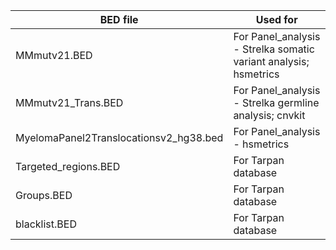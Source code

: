 | BED file | Used for |
| --- | --- |
| MMmutv21.BED | For Panel_analysis - Strelka somatic variant analysis; hsmetrics |
| MMmutv21_Trans.BED | For Panel_analysis - Strelka germline analysis; cnvkit |
| MyelomaPanel2Translocationsv2_hg38.bed | For Panel_analysis - hsmetrics |
| Targeted_regions.BED | For Tarpan database |
| Groups.BED | For Tarpan database |
| blacklist.BED | For Tarpan database |
